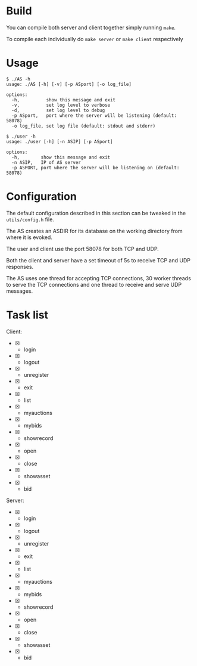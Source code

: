 # Build
You can compile both server and client together simply running `make`.

To compile each individually do `make server` or `make client` respectively

# Usage
```
$ ./AS -h
usage: ./AS [-h] [-v] [-p ASport] [-o log_file]

options:
  -h,          show this message and exit
  -v,          set log level to verbose
  -d,          set log level to debug
  -p ASport,   port where the server will be listening (default: 58078)
  -o log_file, set log file (default: stdout and stderr)
```

```
$ ./user -h
usage: ./user [-h] [-n ASIP] [-p ASport]

options:
  -h,        show this message and exit
  -n ASIP,   IP of AS server
  -p ASPORT, port where the server will be listening on (default: 58078)
```

# Configuration
The default configuration described in this section can be tweaked in the `utils/config.h` file.

The AS creates an ASDIR for its database on the working directory from where it is evoked.

The user and client use the port 58078 for both TCP and UDP.

Both the client and server have a set timeout of 5s to receive TCP and UDP responses.

The AS uses one thread for accepting TCP connections, 30 worker threads to serve the TCP connections and one thread to receive and serve UDP messages.


# Task list

Client:
- [X] - login
- [X] - logout 
- [X] - unregister 
- [X] - exit
- [X] - list 
- [X] - myauctions 
- [X] - mybids
- [X] - showrecord

- [X] - open
- [X] - close
- [X] - showasset
- [X] - bid

Server:
- [X] - login
- [X] - logout 
- [X] - unregister 
- [X] - exit
- [X] - list 
- [X] - myauctions 
- [X] - mybids
- [X] - showrecord

- [X] - open
- [X] - close
- [X] - showasset
- [X] - bid


